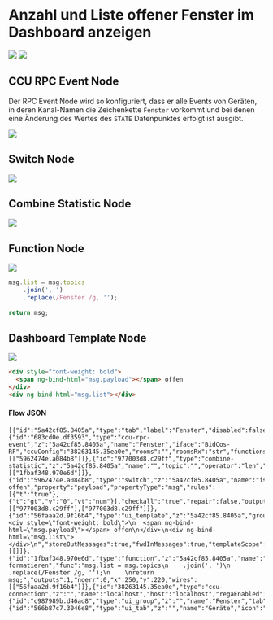 # Anzahl und Liste offener Fenster im Dashboard anzeigen

![](images/window-1.png)
![](images/window-7.png)

## CCU RPC Event Node

Der RPC Event Node wird so konfiguriert, dass er alle Events von Geräten, in deren Kanal-Namen die Zeichenkette `Fenster` vorkommt und bei denen eine Änderung des Wertes des `STATE` Datenpunktes erfolgt ist ausgibt.

![](images/window-2.png)


## Switch Node

![](images/window-3.png)

## Combine Statistic Node

![](images/window-4.png)


## Function Node

![](images/window-5.png)


```javascript
msg.list = msg.topics
    .join(', ')
    .replace(/Fenster /g, '');
    
return msg;
```

## Dashboard Template Node

![](images/window-6.png)


```html
<div style="font-weight: bold">
  <span ng-bind-html="msg.payload"></span> offen
</div>
<div ng-bind-html="msg.list"></div>
```


#### Flow JSON

```
[{"id":"5a42cf85.8405a","type":"tab","label":"Fenster","disabled":false,"info":""},{"id":"683cd0e.df3593","type":"ccu-rpc-event","z":"5a42cf85.8405a","name":"Fenster","iface":"BidCos-RF","ccuConfig":"38263145.35ea0e","rooms":"","roomsRx":"str","functions":"","functionsRx":"str","device":"","deviceRx":"str","deviceName":"","deviceNameRx":"str","deviceType":"","deviceTypeRx":"str","channel":"","channelRx":"str","channelName":"Fenster","channelNameRx":"re","channelType":"","channelTypeRx":"str","datapoint":"STATE","datapointRx":"str","change":true,"working":false,"cache":true,"topic":"${channelName}","x":110,"y":120,"wires":[["5962474e.a084b8"]]},{"id":"977003d8.c29ff","type":"combine-statistic","z":"5a42cf85.8405a","name":"","topic":"","operator":"len","defer":250,"timeout":0,"distinction":"topic","x":420,"y":120,"wires":[["1fbaf348.970e6d"]]},{"id":"5962474e.a084b8","type":"switch","z":"5a42cf85.8405a","name":"ist offen","property":"payload","propertyType":"msg","rules":[{"t":"true"},{"t":"gt","v":"0","vt":"num"}],"checkall":"true","repair":false,"outputs":2,"x":260,"y":120,"wires":[["977003d8.c29ff"],["977003d8.c29ff"]]},{"id":"56faaa2d.9f16b4","type":"ui_template","z":"5a42cf85.8405a","group":"c987989b.d46ad8","name":"","order":0,"width":"6","height":"3","format":"<div style=\"font-weight: bold\">\n  <span ng-bind-html=\"msg.payload\"></span> offen\n</div>\n<div ng-bind-html=\"msg.list\"></div>\n","storeOutMessages":true,"fwdInMessages":true,"templateScope":"local","x":440,"y":220,"wires":[[]]},{"id":"1fbaf348.970e6d","type":"function","z":"5a42cf85.8405a","name":"Liste formatieren","func":"msg.list = msg.topics\n    .join(', ')\n    .replace(/Fenster /g, '');\n    \nreturn msg;","outputs":1,"noerr":0,"x":250,"y":220,"wires":[["56faaa2d.9f16b4"]]},{"id":"38263145.35ea0e","type":"ccu-connection","z":"","name":"localhost","host":"localhost","regaEnabled":true,"bcrfEnabled":true,"iprfEnabled":true,"virtEnabled":true,"bcwiEnabled":false,"cuxdEnabled":false,"regaPoll":true,"regaInterval":"30","rpcPingTimeout":"60","rpcInitAddress":"127.0.0.1","rpcServerHost":"127.0.0.1","rpcBinPort":"2047","rpcXmlPort":"2048"},{"id":"c987989b.d46ad8","type":"ui_group","z":"","name":"Fenster","tab":"566b87c7.3046e8","disp":true,"width":"6","collapse":false},{"id":"566b87c7.3046e8","type":"ui_tab","z":"","name":"Geräte","icon":"dashboard","order":1}]
```